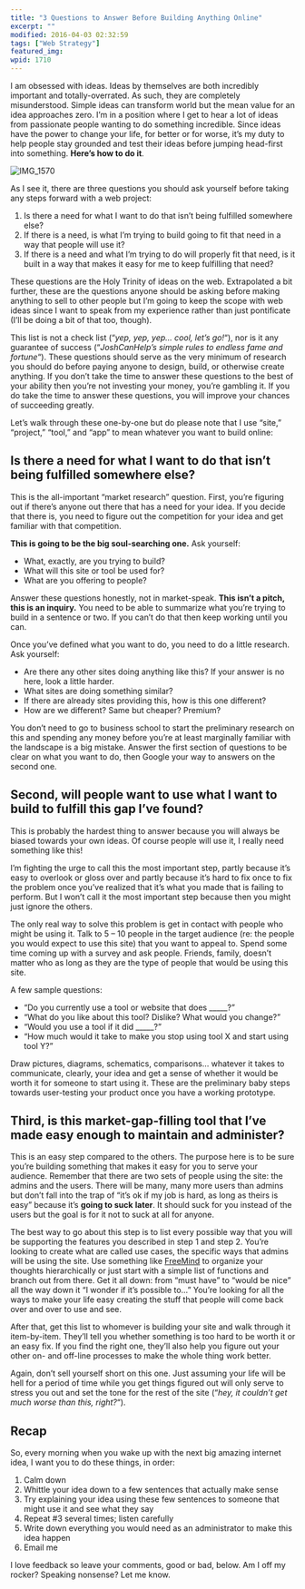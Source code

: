 ```yaml
---
title: "3 Questions to Answer Before Building Anything Online"
excerpt: ""
modified: 2016-04-03 02:32:59
tags: ["Web Strategy"]
featured_img:
wpid: 1710
---
```



I am obsessed with ideas. Ideas by themselves are both incredibly important and totally-overrated. As such, they are completely misunderstood. Simple ideas can transform world but the mean value for an idea approaches zero. I’m in a position where I get to hear a lot of ideas from passionate people wanting to do something incredible. Since ideas have the power to change your life, for better or for worse, it’s my duty to help people stay grounded and test their ideas before jumping head-first into something. **Here’s how to do it**.

![](/_images/2010/09/IMG_1570.jpg "IMG_1570")

As I see it, there are three questions you should ask yourself before taking any steps forward with a web project:

1. Is there a need for what I want to do that isn’t being fulfilled somewhere else?
2. If there is a need, is what I’m trying to build going to fit that need in a way that people will use it?
3. If there is a need and what I’m trying to do will properly fit that need, is it built in a way that makes it easy for me to keep fulfilling that need?

These questions are the Holy Trinity of ideas on the web. Extrapolated a bit further, these are the questions anyone should be asking before making anything to sell to other people but I’m going to keep the scope with web ideas since I want to speak from my experience rather than just pontificate (I’ll be doing a bit of that too, though).

This list is not a check list (“*yep, yep, yep… cool, let’s go!*“), nor is it any guarantee of success (“*JoshCanHelp’s simple rules to endless fame and fortune*“). These questions should serve as the very minimum of research you should do before paying anyone to design, build, or otherwise create anything. If you don’t take the time to answer these questions to the best of your ability then you’re not investing your money, you’re gambling it. If you do take the time to answer these questions, you will improve your chances of succeeding greatly.

Let’s walk through these one-by-one but do please note that I use “site,” “project,” “tool,” and “app” to mean whatever you want to build online:

Is there a need for what I want to do that isn’t being fulfilled somewhere else?
--------------------------------------------------------------------------------

This is the all-important “market research” question. First, you’re figuring out if there’s anyone out there that has a need for your idea. If you decide that there is, you need to figure out the competition for your idea and get familiar with that competition.

**This is going to be the big soul-searching one.** Ask yourself:

- What, exactly, are you trying to build?
- What will this site or tool be used for?
- What are you offering to people?

Answer these questions honestly, not in market-speak. **This isn’t a pitch, this is an inquiry.** You need to be able to summarize what you’re trying to build in a sentence or two. If you can’t do that then keep working until you can.

Once you’ve defined what you want to do, you need to do a little research. Ask yourself:

- Are there any other sites doing anything like this? If your answer is no here, look a little harder.
- What sites are doing something similar?
- If there are already sites providing this, how is this one different?
- How are we different? Same but cheaper? Premium?

You don’t need to go to business school to start the preliminary research on this and spending any money before you’re at least marginally familiar with the landscape is a big mistake. Answer the first section of questions to be clear on what you want to do, then Google your way to answers on the second one.

Second, will people want to use what I want to build to fulfill this gap I’ve found?
------------------------------------------------------------------------------------

This is probably the hardest thing to answer because you will always be biased towards your own ideas. Of course people will use it, I really need something like this!

I’m fighting the urge to call this the most important step, partly because it’s easy to overlook or gloss over and partly because it’s hard to fix once to fix the problem once you’ve realized that it’s what you made that is failing to perform. But I won’t call it the most important step because then you might just ignore the others.

The only real way to solve this problem is get in contact with people who might be using it. Talk to 5 – 10 people in the target audience (re: the people you would expect to use this site) that you want to appeal to. Spend some time coming up with a survey and ask people. Friends, family, doesn’t matter who as long as they are the type of people that would be using this site.

A few sample questions:

- “Do you currently use a tool or website that does \_\_\_\_\_?”
- “What do you like about this tool? Dislike? What would you change?”
- “Would you use a tool if it did \_\_\_\_\_?”
- “How much would it take to make you stop using tool X and start using tool Y?”

Draw pictures, diagrams, schematics, comparisons… whatever it takes to communicate, clearly, your idea and get a sense of whether it would be worth it for someone to start using it. These are the preliminary baby steps towards user-testing your product once you have a working prototype.

Third, is this market-gap-filling tool that I’ve made easy enough to maintain and administer?
---------------------------------------------------------------------------------------------

This is an easy step compared to the others. The purpose here is to be sure you’re building something that makes it easy for you to serve your audience. Remember that there are two sets of people using the site: the admins and the users. There will be many, many more users than admins but don’t fall into the trap of “it’s ok if my job is hard, as long as theirs is easy” because it’s **going to suck** **later**. It should suck for you instead of the users but the goal is for it not to suck at all for anyone.

The best way to go about this step is to list every possible way that you will be supporting the features you described in step 1 and step 2. You’re looking to create what are called use cases, the specific ways that admins will be using the site. Use something like [FreeMind](http://freemind.sourceforge.net/wiki/index.php/Main_Page) to organize your thoughts hierarchically or just start with a simple list of functions and branch out from there. Get it all down: from “must have” to “would be nice” all the way down it “I wonder if it’s possible to…” You’re looking for all the ways to make your life easy creating the stuff that people will come back over and over to use and see.

After that, get this list to whomever is building your site and walk through it item-by-item. They’ll tell you whether something is too hard to be worth it or an easy fix. If you find the right one, they’ll also help you figure out your other on- and off-line processes to make the whole thing work better.

Again, don’t sell yourself short on this one. Just assuming your life will be hell for a period of time while you get things figured out will only serve to stress you out and set the tone for the rest of the site (“*hey, it couldn’t get much worse than this, right?*“).

Recap
-----

So, every morning when you wake up with the next big amazing internet idea, I want you to do these things, in order:

1. Calm down
2. Whittle your idea down to a few sentences that actually make sense
3. Try explaining your idea using these few sentences to someone that might use it and see what they say
4. Repeat #3 several times; listen carefully
5. Write down everything you would need as an administrator to make this idea happen
6. Email me

I love feedback so leave your comments, good or bad, below. Am I off my rocker? Speaking nonsense? Let me know.
